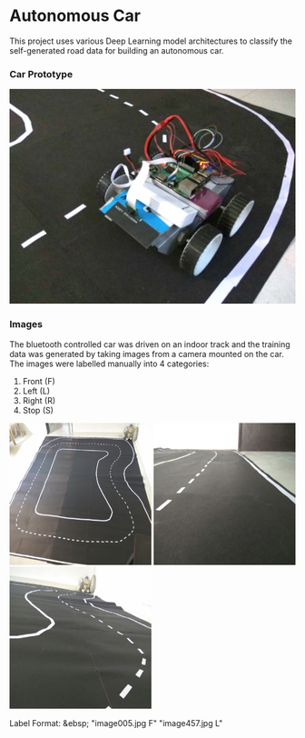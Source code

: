 # Autonomous Car

This project uses various Deep Learning model architectures to classify the self-generated road data for building an autonomous car.

### Car Prototype
<img src="https://github.com/First-Of-His-Name/Autonomous-Car-Prototype/blob/master/Car_image.jpg"/>

### Images
The bluetooth controlled car was driven on an indoor track and the training data was generated by taking images from a camera mounted on the car. The images were labelled manually into 4 categories:
1. Front (F)
2. Left  (L)
3. Right (R)
4. Stop  (S)

<img src="https://github.com/First-Of-His-Name/Autonomous-Car-Prototype/blob/master/track_image1.jpg" width="250px" height="250px"/> <img src="https://github.com/First-Of-His-Name/Autonomous-Car-Prototype/blob/master/track_image2.jpg" width="250px" height="250px"/> <img src="https://github.com/First-Of-His-Name/Autonomous-Car-Prototype/blob/master/track_image3.jpg" width="250px" height="250px"/>

Label Format: &ebsp; "image005.jpg F" "image457.jpg L"
